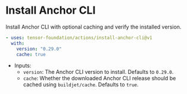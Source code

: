 # Install Anchor CLI

Install Anchor CLI with optional caching and verify the installed version.

```yaml
- uses: tensor-foundation/actions/install-anchor-cli@v1
  with:
    version: "0.29.0"
    cache: true
```

- Inputs:
  - `version`: The Anchor CLI version to install. Defaults to `0.29.0`.
  - `cache`: Whether the downloaded Anchor CLI release should be cached using `buildjet/cache`. Defaults to `true`.
